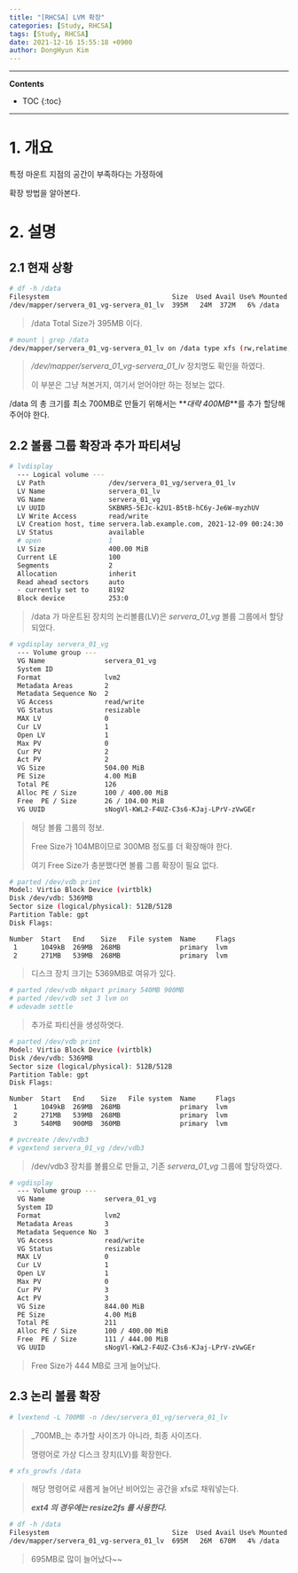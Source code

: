 ```yaml
---
title: "[RHCSA] LVM 확장"
categories: [Study, RHCSA]
tags: [Study, RHCSA]
date: 2021-12-16 15:55:18 +0900
author: DongHyun Kim
---
```


---
**Contents**
* TOC
{:toc}
---

# 1. 개요

특정 마운트 지점의 공간이 부족하다는 가정하에

확장 방법을 알아본다.



# 2. 설명

## 2.1 현재 상황

```bash
# df -h /data
Filesystem                               Size  Used Avail Use% Mounted on
/dev/mapper/servera_01_vg-servera_01_lv  395M   24M  372M   6% /data
```

> /data Total Size가 395MB 이다.



```bash
# mount | grep /data
/dev/mapper/servera_01_vg-servera_01_lv on /data type xfs (rw,relatime,seclabel,attr2,inode64,noquota)
```

> _/dev/mapper/servera_01_vg-servera_01_lv_ 장치명도 확인을 하였다.
>
> 이 부분은 그냥 쳐본거지, 여기서 얻어야만 하는 정보는 없다.



/data 의 총 크기를 최소 700MB로 만들기 위해서는 **_대략 400MB_**를 추가 할당해주어야 한다.



## 2.2 볼륨 그룹 확장과 추가 파티셔닝

```bash
# lvdisplay
  --- Logical volume ---
  LV Path                /dev/servera_01_vg/servera_01_lv
  LV Name                servera_01_lv
  VG Name                servera_01_vg
  LV UUID                SKBNR5-5EJc-k2U1-B5tB-hC6y-Je6W-myzhUV
  LV Write Access        read/write
  LV Creation host, time servera.lab.example.com, 2021-12-09 00:24:30 -0500
  LV Status              available
  # open                 1
  LV Size                400.00 MiB
  Current LE             100
  Segments               2
  Allocation             inherit
  Read ahead sectors     auto
  - currently set to     8192
  Block device           253:0
```

> /data 가 마운트된 장치의 논리볼륨(LV)은 _servera_01_vg_ 볼륨 그룹에서 할당되었다.



```bash
# vgdisplay servera_01_vg
  --- Volume group ---
  VG Name               servera_01_vg
  System ID             
  Format                lvm2
  Metadata Areas        2
  Metadata Sequence No  2
  VG Access             read/write
  VG Status             resizable
  MAX LV                0
  Cur LV                1
  Open LV               1
  Max PV                0
  Cur PV                2
  Act PV                2
  VG Size               504.00 MiB
  PE Size               4.00 MiB
  Total PE              126
  Alloc PE / Size       100 / 400.00 MiB
  Free  PE / Size       26 / 104.00 MiB
  VG UUID               sNogVl-KWL2-F4UZ-C3s6-KJaj-LPrV-zVwGEr
```

> 해당 볼륨 그룹의 정보.
>
> Free Size가 104MB이므로 300MB 정도를 더 확장해야 한다.
>
> 여기 Free Size가 충분했다면 볼륨 그룹 확장이 필요 없다.



```bash
# parted /dev/vdb print                                 
Model: Virtio Block Device (virtblk)
Disk /dev/vdb: 5369MB
Sector size (logical/physical): 512B/512B
Partition Table: gpt
Disk Flags:

Number  Start   End    Size   File system  Name     Flags
 1      1049kB  269MB  268MB               primary  lvm
 2      271MB   539MB  268MB               primary  lvm
```

> 디스크 장치 크기는 5369MB로 여유가 있다.



```bash
# parted /dev/vdb mkpart primary 540MB 900MB
# parted /dev/vdb set 3 lvm on
# udevadm settle
```

> 추가로 파티션을 생성하엿다.



```bash
# parted /dev/vdb print                                 
Model: Virtio Block Device (virtblk)
Disk /dev/vdb: 5369MB
Sector size (logical/physical): 512B/512B
Partition Table: gpt
Disk Flags:

Number  Start   End    Size   File system  Name     Flags
 1      1049kB  269MB  268MB               primary  lvm
 2      271MB   539MB  268MB               primary  lvm
 3      540MB   900MB  360MB               primary  lvm
```



```bash
# pvcreate /dev/vdb3
# vgextend servera_01_vg /dev/vdb3
```

> /dev/vdb3 장치를 볼륨으로 만들고, 기존 _servera_01_vg_ 그룹에 할당하였다.



```bash
# vgdisplay
  --- Volume group ---
  VG Name               servera_01_vg
  System ID             
  Format                lvm2
  Metadata Areas        3
  Metadata Sequence No  3
  VG Access             read/write
  VG Status             resizable
  MAX LV                0
  Cur LV                1
  Open LV               1
  Max PV                0
  Cur PV                3
  Act PV                3
  VG Size               844.00 MiB
  PE Size               4.00 MiB
  Total PE              211
  Alloc PE / Size       100 / 400.00 MiB
  Free  PE / Size       111 / 444.00 MiB
  VG UUID               sNogVl-KWL2-F4UZ-C3s6-KJaj-LPrV-zVwGEr
```

> Free Size가 444 MB로 크게 늘어났다.



## 2.3 논리 볼륨 확장

```bash
# lvextend -L 700MB -n /dev/servera_01_vg/servera_01_lv
```

> _700MB_는 추가할 사이즈가 아니라, 최종 사이즈다.
>
> 명령어로 가상 디스크 장치(LV)를 확장한다.



```bash
# xfs_growfs /data
```

> 해당 명령어로 새롭게 늘어난 비어있는 공간을 xfs로 채워넣는다.
>
> _**ext4 의 경우에는 resize2fs 를 사용한다.**_



```bash
# df -h /data
Filesystem                               Size  Used Avail Use% Mounted on
/dev/mapper/servera_01_vg-servera_01_lv  695M   26M  670M   4% /data
```

> 695MB로 많이 늘어났다~~

